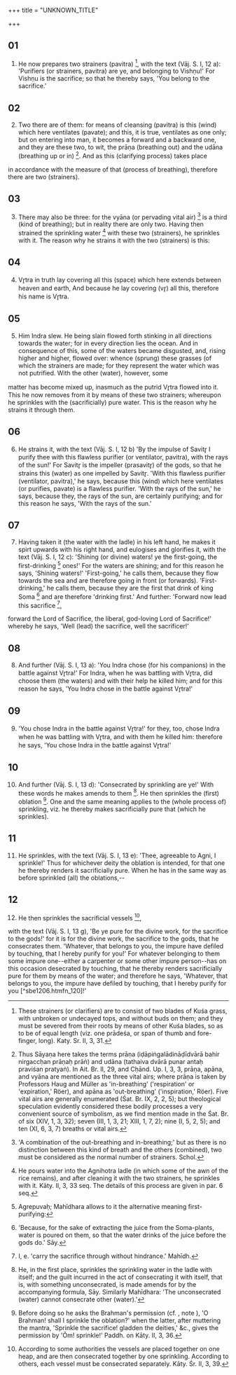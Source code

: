 +++
title = "UNKNOWN_TITLE"

+++


## 01
1. He now prepares two strainers (pavitra) [^fn_110], with the text (Vāj. S. I, 12 a): 'Purifiers (or strainers, pavitra) are ye, and belonging to Vishṇu!' For Vishṇu is the sacrifice; so that he thereby says, 'You belong to the sacrifice.'

[^fn_110]: These strainers (or clarifiers) are to consist of two blades of Kuśa grass, with unbroken or undecayed tops, and without buds on them; and they must be severed from their roots by means of other Kuśa blades, so as to be of equal length (viz. one prādeśa, or span of thumb and fore-finger, long). Katy. Sr. II, 3, 31.

## 02
2. Two there are of them: for means of cleansing (pavitra) is this (wind) which here ventilates (pavate); and this, it is true, ventilates as one only; but on entering into man, it becomes a forward and a backward one, and they are these two, to wit, the prāṇa (breathing out) and the udāna (breathing up or in)  [^fn_111]. And as this (clarifying process) takes place

[^fn_111]: Thus Sāyaṇa here takes the terms prāṇa (iḍāpiṅgalādināḍīdvārā bahir nirgaccḥan prāṇaḥ prāṅ) and udāna (tathaiva dvārā punar antaḥ praviśan pratyaṅ). In Ait. Br. II, 29, and Cḥānd. Up. I, 3, 3, prāṇa, apāna, and vyāna are mentioned as the  three vital airs; where prāṇa is taken by Professors Haug and Müller as 'in-breathing' ('respiration' or 'expiration,' Röer), and apāna as 'out-breathing' ('inspiration,' Röer). Five vital airs are generally enumerated (Śat. Br. IX, 2, 2, 5); but theological speculation evidently considered these bodily processes a very convenient source of symbolism, as we find mention made in the Śat. Br. of six (XIV, 1, 3, 32); seven (III, 1, 3, 21; XIII, 1, 7, 2); nine (I, 5, 2, 5); and ten (XI, 6, 3, 7) breaths or vital airs.

in accordance with the measure of that (process of breathing), therefore there are two (strainers).

## 03
3. There may also be three: for the vyāna (or pervading vital air) [^fn_112] is a third (kind of breathing); but in reality there are only two. Having then strained the sprinkling water [^fn_113] with these two (strainers), he sprinkles with it. The reason why he strains it with the two (strainers) is this:

[^fn_112]: 'A combination of the out-breathing and in-breathing;' but as there is no distinction between this kind of breath and the others (combined), two must be considered as the normal number of strainers. Schol.

[^fn_113]: He pours water into the Agnihotra ladle (in which some of the awn of the rice remains), and after cleaning it with the two strainers, he sprinkles with it. Kāty. II, 3, 33 seq. The details of this process are given in par. 6 seq.

## 04
4. Vr̥tra in truth lay covering all this (space) which here extends between heaven and earth, And because he lay covering (vr̥) all this, therefore his name is Vr̥tra.

## 05
5. Him Indra slew. He being slain flowed forth stinking in all directions towards the water; for in every direction lies the ocean. And in consequence of this, some of the waters became disgusted, and, rising higher and higher, flowed over: whence (sprung) these grasses (of which the strainers are made; for they represent the water which was not putrified. With the other (water), however, some

matter has become mixed up, inasmuch as the putrid Vr̥tra flowed into it. This he now removes from it by means of these two strainers; whereupon he sprinkles with the (sacrificially) pure water. This is the reason why he strains it through them.

## 06
6. He strains it, with the text (Vāj. S. I, 12 b) 'By the impulse of Savitr̥ I purify thee with this flawless purifier (or ventilator, pavitra), with the rays of the sun!' For Savitr̥ is the impeller (prasavitr̥) of the gods, so that he strains this (water) as one impelled by Savitr̥. 'With this flawless purifier (ventilator, pavitra),' he says, because this (wind) which here ventilates (or purifies, pavate) is a flawless purifier. 'With the rays of the sun,' he says, because they, the rays of the sun, are certainly purifying; and for this reason he says, 'With the rays of the sun.'

## 07
7. Having taken it (the water with the ladle) in his left hand, he makes it spirt upwards with his right hand, and eulogises and glorifies it, with the text (Vāj. S. I, 12 c): 'Shining (or divine) waters! ye the first-going, the first-drinking [^fn_114] ones!' For the waters are shining; and for this reason he says, 'Shining waters!' 'First-going,' he calls them, because they flow towards the sea and are therefore going in front (or forwards). 'First-drinking,' he calls them, because they are the first that drink of king Soma [^fn_115] and are therefore 'drinking first.' And further: 'Forward now lead this sacrifice [^fn_116],

[^fn_114]: Agrepuvaḥ; Mahīdhara allows to it the alternative meaning first-purifying:

[^fn_115]: 'Because, for the sake of extracting the juice from the Soma-plants, water is poured on them, so that the water drinks of the juice before the gods do.' Sāy.

[^fn_116]: I, e. 'carry the sacrifice through without hindrance.' Mahīdh.

forward the Lord of Sacrifice, the liberal, god-loving Lord of Sacrifice!' whereby he says, 'Well (lead) the sacrifice, well the sacrificer!'

## 08
8. And further (Vāj. S. I, 13 a): 'You Indra chose (for his companions) in the battle against Vr̥tra!' For Indra, when he was battling with Vr̥tra, did choose them (the waters) and with their help he killed him; and for this reason he says, 'You Indra chose in the battle against Vr̥tra!'

## 09
9. 'You chose Indra in the battle against Vr̥tra!' for they, too, chose Indra when he was battling with Vr̥tra, and with them he killed him: therefore he says, 'You chose Indra in the battle against Vr̥tra!'

## 10
10. And further (Vāj. S. I, 13 d): 'Consecrated by sprinkling are ye!' With these words he makes amends to them [^fn_117]. He then sprinkles the (first) oblation [^fn_118]. One and the same meaning applies to the (whole process of) sprinkling, viz. he thereby makes sacrificially pure that (which he sprinkles).

[^fn_117]: He, in the first place, sprinkles the sprinkling water in the ladle with itself; and the guilt incurred in the act of consecrating it with itself, that is, with something unconsecrated, is made amends for by the accompanying formula, Sāy. Similarly Mahīdhara: 'The unconsecrated (water) cannot consecrate other (water).'

[^fn_118]: Before doing so he asks the Brahman's permission (cf. , note ), 'O Brahman! shall I sprinkle the oblation?' when the latter, after muttering the mantra, 'Sprinkle the sacrifice! gladden the deities,' &c., gives the permission by 'Õm! sprinkle!' Paddh. on Kāty. II, 3, 36.

## 11
11. He sprinkles, with the text (Vāj. S. I, 13 e): 'Thee, agreeable to Agni, I sprinkle!' Thus for whichever deity the oblation is intended, for that one he thereby renders it sacrificially pure. When he has in the same way as before sprinkled (all) the oblations,--

## 12
12. He then sprinkles the sacrificial vessels [^fn_119],

[^fn_119]: According to some authorities the vessels are placed together  on one heap, and are then consecrated together by one sprinkling. According to others, each vessel must be consecrated separately. Kāty. Śr. II, 3, 39.

with the text (Vāj. S. I, 13 g), 'Be ye pure for the divine work, for the sacrifice to the gods!' for it is for the divine work, the sacrifice to the gods, that he consecrates them. 'Whatever, that belongs to you, the impure have defiled by touching, that I hereby purify for you!' For whatever belonging to them some impure one--either a carpenter or some other impure person--has on this occasion desecrated by touching, that he thereby renders sacrificially pure for them by means of the water; and therefore he says, 'Whatever, that belongs to you, the impure have defiled by touching, that I hereby purify for you [^sbe1206.htmfn_120]!'

